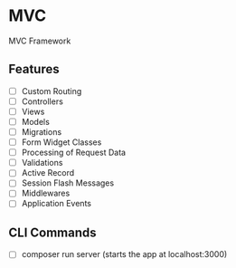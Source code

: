 # MVC

MVC Framework

## Features

- [ ] Custom Routing
- [ ] Controllers
- [ ] Views
- [ ] Models
- [ ] Migrations
- [ ] Form Widget Classes
- [ ] Processing of Request Data
- [ ] Validations
- [ ] Active Record
- [ ] Session Flash Messages
- [ ] Middlewares
- [ ] Application Events

## CLI Commands

- [ ] composer run server (starts the app at localhost:3000)
